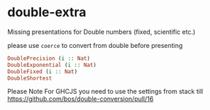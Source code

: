 # double-extra
Missing presentations for Double numbers (fixed, scientific etc.)

please use `coerce` to convert from double before presenting

```haskell
DoublePrecision (i :: Nat)
DoubleExponential (i :: Nat)
DoubleFixed (i :: Nat)
DoubleShortest
```

Please Note
For GHCJS you need to use the settings from stack till https://github.com/bos/double-conversion/pull/16